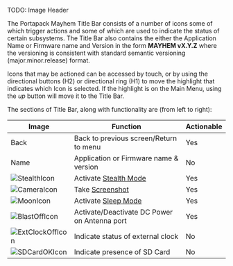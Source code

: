 TODO: Image Header

The Portapack Mayhem Title Bar consists of a number of icons some of which trigger actions and some of which are used to indicate the status of certain subsystems. The Title Bar also contains the either the Application Name or Firmware name and Version in the form **MAYHEM vX.Y.Z** where the versioning is consistent with standard semantic versioning (major.minor.release) format.

Icons that may be actioned can be accessed by touch, or by using the directional buttons (H2) or directional ring (H1) to move the highlight that indicates which Icon is selected. If the highlight is on the Main Menu, using the *up* button will move it to the Title Bar.

The sections of Title Bar, along with functionality are (from left to right):

|Image|Function|Actionable|
|-----|--------|----------|
|Back |Back to previous screen/Return to menu| Yes |
|Name|Application or Firmware name & version| No |
|![StealthIcon](https://github.com/eried/portapack-mayhem/blob/master/firmware/graphics/icon_stealth.png)    |Activate [Stealth Mode](stealth-mode)  | Yes|
|![CameraIcon](https://github.com/eried/portapack-mayhem/blob/master/firmware/graphics/icon_camera.png)    |Take [Screenshot](screenshots)  | Yes|
|![MoonIcon](https://github.com/eried/portapack-mayhem/blob/master/firmware/graphics/icon_sleep.png)|Activate [Sleep Mode](sleep-mode)| Yes|
|![BlastOffIcon](https://github.com/eried/portapack-mayhem/blob/master/firmware/graphics/icon_biast_off.png)|Activate/Deactivate DC Power on Antenna port| Yes |
|![ExtClockOffIcon](https://github.com/eried/portapack-mayhem/blob/master/firmware/graphics/icon_clk_ext.png)|Indicate status of external clock|No|
|![SDCardOKIcon](https://github.com/eried/portapack-mayhem/blob/master/firmware/graphics/sd_card_ok.png)|Indicate presence of SD Card|No|


    


